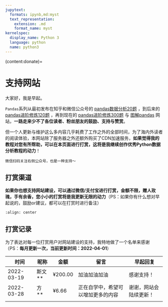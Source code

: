 ```yaml
---
jupytext:
  formats: ipynb,md:myst
  text_representation:
    extension: .md
    format_name: myst
kernelspec:
  display_name: Python 3
  language: python
  name: python3
---
```


(content:donate)=

# 支持网站

大家好，我是早起。

`Pandas`系列从最初发布在知乎和微信公众号的 [pandas数据分析20题](https://mp.weixin.qq.com/s?__biz=Mzg5OTU3NjczMQ==&mid=2247510041&idx=1&sn=28a6f7640eaa1fd496201ee4be615167&chksm=c053ceedf72447fbf2781337993d578848de3fdd90ae138cf08bd394a81d261316f9c675f199&scene=178&cur_album_id=1732748353257406466#rd) ，到后来的 [pandas进阶修炼120题](https://mp.weixin.qq.com/s?__biz=Mzg5OTU3NjczMQ==&mid=2247510058&idx=2&sn=d30f1c1b6fbce81bdbbe02bcaf587996&chksm=c053cedef72447c8820fd7d536d12b0bd5f5625eb3b820f7da708a5c987277d6277271a8c2f7&token=1003699214&lang=zh_CN#rd) ，再到现在的 [pandas进阶修炼300题](https://mp.weixin.qq.com/s/GW6OxfwIp2X8p2X9fcQZOg) 与 [图解pandas](https://pandas.liuzaoqi.com) 网站，**一路走来少不了各位读者、粉丝朋友的鼓励、支持与赞赏**。

但一个人更新与维护这么多内容几乎耗费了工作之外的全部时间，为了海内外读者的阅读体验，本网站除了服务器之外还额外购买了CDN加速服务，**如果觉得我的教程对您有所帮助，可以在本页面进行打赏，这将是我继续创作优秀Python数据分析教程的动力**！

```{note}
微信扫码关注右侧公众号，也是一种支持～ 
```

## 打赏渠道

**如果你也想支持网站建设，可以通过微信/支付宝进行打赏，金额不限，赠人玫瑰，手有余香，您小小的打赏将是我更新无限的动力**（PS：如果你有什么想对早起说的，鼓励or建议，都可以在打赏时进行备注）

```{figure} https://pic.liuzaoqi.com/picgo/202204141505121.png
:align: center
```


## 打赏记录

为了表达对每一位打赏用户对网站建设的支持，我特地做了一个名单来感谢（PS：**每月更新一次，当前更新时间：2022-04-01**）

| 时间 | 昵称                         | 金额 | 留言                                     | 早起回复                                     |
| ------ | ---------------------------- | ------ | ---------------------------------------- |---------------------------------------- |
| 2022-03-19      | 斯文**                 | ¥200.00      | 加油加油加油                         |感谢支持！ |
| 2022-03-28      | 方**                 | ¥6.66      | 正在自学中，希望可以增加更多的内容                         |谢谢，网站会陆续更新！ |
|       |                  |       |                          | |